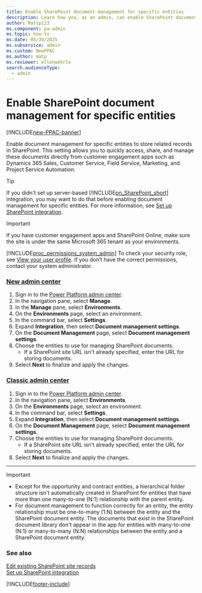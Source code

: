 ```yaml
---
title: Enable SharePoint document management for specific entities
description: Learn how you, as an admin, can enable SharePoint document management for specific entities
author: Mattp123
ms.component: pa-admin
ms.topic: how-to
ms.date: 05/30/2025
ms.subservice: admin
ms.custom: NewPPAC
ms.author: matp
ms.reviewer: ellenwehrle
search.audienceType: 
  - admin
---
```

# Enable SharePoint document management for specific entities

[!INCLUDE[new-PPAC-banner](~/includes/new-PPAC-banner.md)]

Enable document management for specific entities to store related records in SharePoint. This setting allows you to quickly access, share, and manage these documents directly from customer engagement apps such as Dynamics 365 Sales, Customer Service, Field Service, Marketing, and Project Service Automation.

> [!TIP]
> If you didn't set up server-based [!INCLUDE[pn_SharePoint_short](../includes/pn-sharepoint-short.md)] integration, you may want to do that before enabling document management for specific entities. For more information, see [Set up SharePoint integration](set-up-sharepoint-integration.md).

> [!IMPORTANT]
> If you have customer engagement apps and SharePoint Online, make sure the site is under the same Microsoft 365 tenant as your environments.
  
[!INCLUDE[proc_permissions_system_admin](../includes/proc-permissions-system-admin.md)] To check your security role, see [View your user profile](/powerapps/user/view-your-user-profile). If you don’t have the correct permissions, contact your system administrator.

### [New admin center](#tab/new)
1. Sign in to the [Power Platform admin center](https://admin.powerplatform.microsoft.com/).
1. In the navigation pane, select **Manage**.
1. In the **Manage** pane, select **Environments**.
1. On the **Environments** page, select an environment.
1. In the command bar, select **Settings**. 
1. Expand **Integration**, then select **Document management settings**.
1. On the **Document Management** page, select **Document management settings**.
1. Choose the entities to use for managing SharePoint documents.
   - If a SharePoint site URL isn't already specified, enter the URL for storing documents. 
1. Select **Next** to finalize and apply the changes. 
 
### [Classic admin center](#tab/classic)
1. Sign in to the [Power Platform admin center](https://admin.powerplatform.microsoft.com/).
1. In the navigation pane, select **Environments**.
1. On the **Environments** page, select an environment.
1. In the command bar, select **Settings**.  
1. Expand **Integration**, then select **Document management settings**.
1. On the **Document Management** page, select **Document management settings**.
1. Choose the entities to use for managing SharePoint documents.
   - If a SharePoint site URL isn't already specified, enter the URL for storing documents. 
1. Select **Next** to finalize and apply the changes. 
---
 
> [!IMPORTANT]
> - Except for the opportunity and contract entities, a hierarchical folder structure isn't automatically created in SharePoint for entities that have more than one many-to-one (N:1) relationship with the parent entity.
> - For document management to function correctly for an entity, the entity relationship must be one-to-many (1:N) between the entity and the SharePoint document entity. The documents that exist in the SharePoint document library don't appear in the app for entities with many-to-one (N:1) or many-to-many (N:N) relationships between the entity and a SharePoint document entity.

  
### See also  
 [Edit existing SharePoint site records](../admin/edit-existing-sharepoint-site-records.md)   
 [Set up SharePoint integration](set-up-sharepoint-integration.md)


[!INCLUDE[footer-include](../includes/footer-banner.md)]

